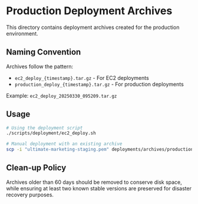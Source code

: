 # Production Deployment Archives

This directory contains deployment archives created for the production environment.

## Naming Convention

Archives follow the pattern:
- `ec2_deploy_{timestamp}.tar.gz` - For EC2 deployments
- `production_deploy_{timestamp}.tar.gz` - For production deployments

Example: `ec2_deploy_20250330_095209.tar.gz`

## Usage

```bash
# Using the deployment script
./scripts/deployment/ec2_deploy.sh

# Manual deployment with an existing archive
scp -i "ultimate-marketing-staging.pem" deployments/archives/production/ec2_deploy_YYYYMMDD_HHMMSS.tar.gz ubuntu@ec2-44-202-29-233.compute-1.amazonaws.com:/tmp/
```

## Clean-up Policy

Archives older than 60 days should be removed to conserve disk space, while ensuring at least two known stable versions are preserved for disaster recovery purposes.